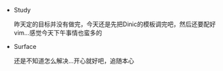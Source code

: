 * Study

  昨天定的目标并没有做完，今天还是先把Dinic的模板调完吧，然后还要配好vim...感觉今天下午事情也蛮多的

* Surface

  还是不知道怎么解决...开心就好吧，追随本心